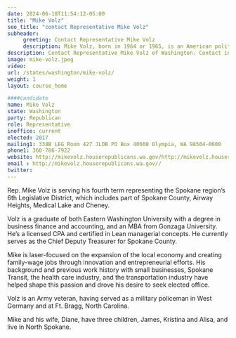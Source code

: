 ```yaml
---
date: 2024-06-18T11:54:12-05:00
title: "Mike Volz"
seo_title: "contact Representative Mike Volz"
subheader:
     greeting: Contact Representative Mike Volz
     description: Mike Volz, born in 1964 or 1965, is an American politician affiliated with the Republican Party. He assumed office as a member of the Washington House of Representatives, representing District 6-Position 1, on January 9, 2017.
description: Contact Representative Mike Volz of Washington. Contact information for Mike Volz includes email address, phone number, and mailing address.
image: mike-volz.jpeg
video:
url: /states/washington/mike-volz/
weight: 1
layout: course_home

####candidate
name: Mike Volz
state: Washington
party: Republican
role: Representative
inoffice: current
elected: 2017
mailing1: 338B LEG Room 427 JLOB PO Box 40600 Olympia, WA 98504-0600
phone1: 360-786-7922
website: http://mikevolz.houserepublicans.wa.gov/http://mikevolz.houserepublicans.wa.gov//
email : http://mikevolz.houserepublicans.wa.gov//
twitter: 
---
```

Rep. Mike Volz is serving his fourth term representing the Spokane region’s 6th Legislative District, which includes part of Spokane County, Airway Heights, Medical Lake and Cheney.

Volz is a graduate of both Eastern Washington University with a degree in business finance and accounting, and an MBA from Gonzaga University. He’s a licensed CPA and certified in Lean managerial concepts. He currently serves as the Chief Deputy Treasurer for Spokane County.

Mike is laser-focused on the expansion of the local economy and creating family-wage jobs through innovation and entrepreneurial efforts. His background and previous work history with small businesses, Spokane Transit, the health care industry, and the transportation industry have helped shape this passion and drove his desire to seek elected office.

Volz is an Army veteran, having served as a military policeman in West Germany and at Ft. Bragg, North Carolina.

Mike and his wife, Diane, have three children, James, Kristina and Alisa, and live in North Spokane.
